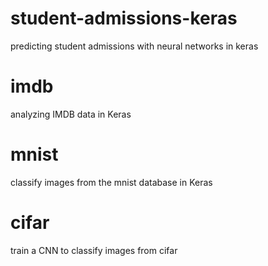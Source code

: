 # student-admissions-keras
predicting student admissions with neural networks in keras

# imdb
analyzing IMDB data in Keras

# mnist
classify images from the mnist database in Keras

# cifar
train a CNN to classify images from cifar
